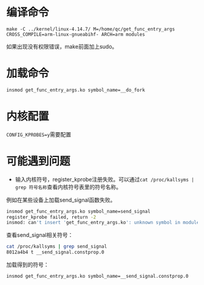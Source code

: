 # 编译命令

`make -C ../kernel/linux-4.14.7/ M=/home/qc/get_func_entry_args CROSS_COMPILE=arm-linux-gnueabihf- ARCH=arm modules`

如果出现没有权限错误，make前面加上sudo。

# 加载命令

```bash
insmod get_func_entry_args.ko symbol_name=__do_fork
```

# 内核配置

`CONFIG_KPROBES=y`需要配置

# 可能遇到问题

- 输入内核符号，register_kprobe注册失败。可以通过`cat /proc/kallsyms | grep 符号名称`查看内核符号表里的符号名称。

例如在某些设备上加载send_signal函数失败。

```bash
insmod get_func_entry_args.ko symbol_name=send_signal
register_kprobe failed, return -2
insmod: can't insert 'get_func_entry_args.ko': unknown symbol in module or invalid parameter
```

查看send_signal相关符号：

```bash
cat /proc/kallsyms | grep send_signal
8012a4b4 t __send_signal.constprop.0
```

加载得到的符号：

```bash
insmod get_func_entry_args.ko symbol_name=__send_signal.constprop.0
```





